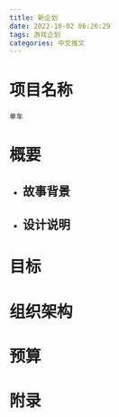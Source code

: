 ```yaml
---
title: 新企划
date: 2022-10-02 06:26:29
tags: 游戏企划
categories: 中文推文
---
```

# 项目名称
`单车`

# 概要
- ## 故事背景


- ## 设计说明

# 目标

# 组织架构

# 预算

# 附录